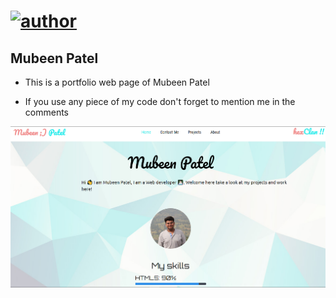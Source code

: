 # [![author](https://img.shields.io/badge/Author-MubeenPatel-green.svg)](https://twitter.com/Patelmubeen99)

## Mubeen Patel

* This is a portfolio web page of Mubeen Patel

* If you use any piece of my code don't forget to mention me in the comments

![Website Overview](./images/overview.png)
